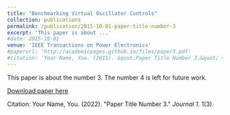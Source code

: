 ```yaml
---
title: "Benchmarking Virtual Oscillator Controls"
collection: publications
permalink: /publication/2015-10-01-paper-title-number-3
excerpt: 'This paper is about ...'
#date: 2015-10-01
venue: 'IEEE Transactions on Power Electronics'
#paperurl: 'http://academicpages.github.io/files/paper3.pdf'
#citation: 'Your Name, You. (2015). &quot;Paper Title Number 3.&quot; <i>Journal 1</i>. 1(3).'
---
```

This paper is about the number 3. The number 4 is left for future work.

[Download paper here](http://academicpages.github.io/files/paper3.pdf)

Citation: Your Name, You. (2022). "Paper Title Number 3." <i>Journal 1</i>. 1(3).